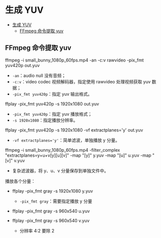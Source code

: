 # 生成 YUV

- [生成 YUV](#生成-yuv)
  - [FFmpeg 命令提取 yuv](#ffmpeg-命令提取-yuv)

## FFmpeg 命令提取 yuv

ffmpeg -i small_bunny_1080p_60fps.mp4 -an -c:v rawvideo -pix_fmt yuv420p out.yuv

- `-an`：audio null 没有音频；
- `-c:v`：video codec 视频解码器，指定使用 rawvideo 处理视频获取 yuv 数据；
- `-pix_fmt yuv420p`：指定 yuv 输出格式。

ffplay -pix_fmt yuv420p -s 1920x1080 out.yuv

- `-pix_fmt yuv420p`：指定 yuv 播放格式；
- `-s 1920x1080`：指定播放分辨率。

ffplay -pix_fmt yuv420p -s 1920x1080 -vf extractplanes='y' out.yuv

- `-vf extractplanes='y'`：简单滤波，单独播放 y 分量。

ffmpeg -i small_bunny_1080p_60fps.mp4 -filter_complex "extractplanes=y+u+v[y][u][v]" -map "[y]" y.yuv -map "[u]" u.yuv -map "[v]" v.yuv

- 复杂滤波器，将 y、u、v 分量保存到单独文件中。

播放各个分量：

- ffplay -pix_fmt gray -s 1920x1080 y.yuv
  - `-pix_fmt gray`：需要指定播放 y 分量

- ffplay -pix_fmt gray -s 960x540 u.yuv
- ffplay -pix_fmt gray -s 960x540 v.yuv
  - 分辨率 4:2 要除 2
